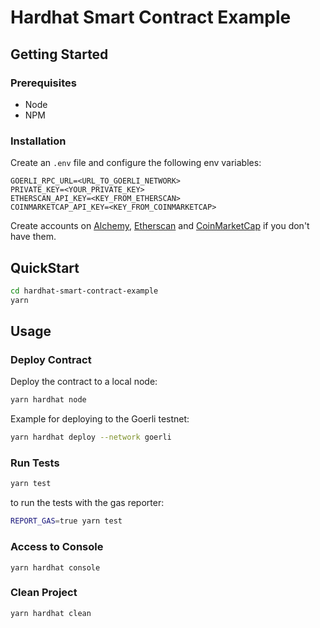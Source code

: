 # Hardhat Smart Contract Example

## Getting Started

### Prerequisites

-   Node
-   NPM

### Installation

Create an `.env` file and configure the following env variables:

```
GOERLI_RPC_URL=<URL_TO_GOERLI_NETWORK>
PRIVATE_KEY=<YOUR_PRIVATE_KEY>
ETHERSCAN_API_KEY=<KEY_FROM_ETHERSCAN>
COINMARKETCAP_API_KEY=<KEY_FROM_COINMARKETCAP>
```

Create accounts on [Alchemy](https://www.alchemy.com), [Etherscan](https://etherscan.io) and [CoinMarketCap](https://coinmarketcap.com/api/) if you don't have them.

## QuickStart

```bash
cd hardhat-smart-contract-example
yarn
```

## Usage

### Deploy Contract

Deploy the contract to a local node:

```bash
yarn hardhat node
```

Example for deploying to the Goerli testnet:

```bash
yarn hardhat deploy --network goerli
```

### Run Tests

```bash
yarn test
```

to run the tests with the gas reporter:

```bash
REPORT_GAS=true yarn test
```

### Access to Console

```
yarn hardhat console
```

### Clean Project

```
yarn hardhat clean
```
